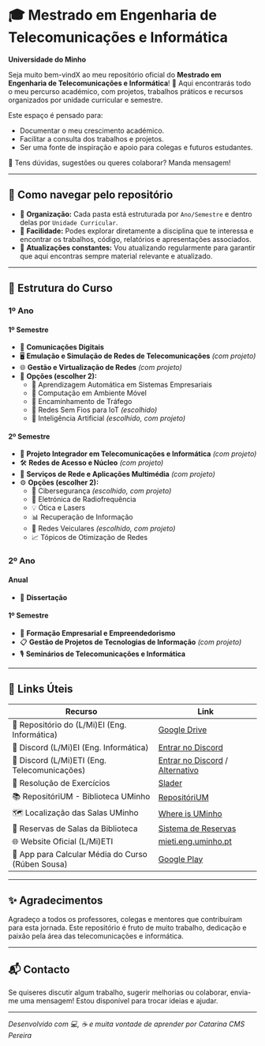 # 🎓 Mestrado em Engenharia de Telecomunicações e Informática  
**Universidade do Minho**

Seja muito bem-vindX ao meu repositório oficial do **Mestrado em Engenharia de Telecomunicações e Informática**! 🌟 Aqui encontrarás todo o meu percurso académico, com projetos, trabalhos práticos e recursos organizados por unidade curricular e semestre.

Este espaço é pensado para:  
- Documentar o meu crescimento académico.  
- Facilitar a consulta dos trabalhos e projetos.  
- Ser uma fonte de inspiração e apoio para colegas e futuros estudantes.  

💬 Tens dúvidas, sugestões ou queres colaborar? Manda mensagem!

---

## 🚀 Como navegar pelo repositório

- 📁 **Organização:** Cada pasta está estruturada por `Ano/Semestre` e dentro delas por `Unidade Curricular`.  
- 🔎 **Facilidade:** Podes explorar diretamente a disciplina que te interessa e encontrar os trabalhos, código, relatórios e apresentações associados.  
- 📂 **Atualizações constantes:** Vou atualizando regularmente para garantir que aqui encontras sempre material relevante e atualizado.

---

## 📅 Estrutura do Curso  

### 1º Ano  
#### 1º Semestre  
- 📡 **Comunicações Digitais**  
- 🖥️ **Emulação e Simulação de Redes de Telecomunicações** _(com projeto)_  
- 🌐 **Gestão e Virtualização de Redes** _(com projeto)_  
- 🎯 **Opções (escolher 2):**  
  - 🤖 Aprendizagem Automática em Sistemas Empresariais  
  - 📱 Computação em Ambiente Móvel  
  - 🚦 Encaminhamento de Tráfego  
  - 📶 Redes Sem Fios para IoT _(escolhido)_  
  - 🧠 Inteligência Artificial _(escolhido, com projeto)_  

#### 2º Semestre  
- 🔗 **Projeto Integrador em Telecomunicações e Informática** _(com projeto)_  
- 🛠️ **Redes de Acesso e Núcleo** _(com projeto)_  
- 🎥 **Serviços de Rede e Aplicações Multimédia** _(com projeto)_  
- ⚙️ **Opções (escolher 2):**  
  - 🔐 Cibersegurança _(escolhido, com projeto)_  
  - 📡 Eletrónica de Radiofrequência  
  - 💡 Ótica e Lasers  
  - 📊 Recuperação de Informação  
  - 🚗 Redes Veiculares _(escolhido, com projeto)_  
  - 📈 Tópicos de Otimização de Redes  

### 2º Ano  
#### Anual  
- 📄 **Dissertação**

#### 1º Semestre  
- 💼 **Formação Empresarial e Empreendedorismo**  
- 📋 **Gestão de Projetos de Tecnologias de Informação** _(com projeto)_  
- 🎙️ **Seminários de Telecomunicações e Informática**

---

## 🔗 Links Úteis  

| Recurso                                           | Link                                                                                              |
| ------------------------------------------------ | ------------------------------------------------------------------------------------------------- |
| 📂 Repositório do (L/Mi)EI (Eng. Informática)    | [Google Drive](https://drive.google.com/drive/folders/1tBpWJmF0gvXJuGDTxpHNRdjJGYIjbHZZ)          |
| 💬 Discord (L/Mi)EI (Eng. Informática)            | [Entrar no Discord](https://discord.gg/m3kVwYM)                                                  |
| 💬 Discord (L/Mi)ETI (Eng. Telecomunicações)      | [Entrar no Discord](https://discord.gg/ptBXEN745H) / [Alternativo](https://discord.gg/Qv4wxwB)    |
| 📖 Resolução de Exercícios                         | [Slader](https://www.slader.com)                                                                 |
| 📚 RepositóriUM - Biblioteca UMinho               | [RepositóriUM](https://repositorium.sdum.uminho.pt/)                                             |
| 🗺️ Localização das Salas UMinho                    | [Where is UMinho](https://whereis.uminho.pt/)                                                   |
| 🏫 Reservas de Salas da Biblioteca                  | [Sistema de Reservas](https://reservas.sdum.uminho.pt/)                                         |
| 🌐 Website Oficial (L/Mi)ETI                        | [mieti.eng.uminho.pt](http://mieti.eng.uminho.pt/)                                               |
| 📱 App para Calcular Média do Curso (Rúben Sousa) | [Google Play](https://play.google.com/store/apps/details?id=com.github.rubensousa.mieti&hl=en_US) |

---

## ✨ Agradecimentos  

Agradeço a todos os professores, colegas e mentores que contribuíram para esta jornada. Este repositório é fruto de muito trabalho, dedicação e paixão pela área das telecomunicações e informática.

---

## 📬 Contacto  

Se quiseres discutir algum trabalho, sugerir melhorias ou colaborar, envia-me uma mensagem! Estou disponível para trocar ideias e ajudar.

---

*Desenvolvido com 💻, ☕ e muita vontade de aprender por Catarina CMS Pereira*  
